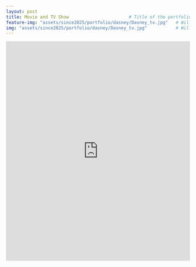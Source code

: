 ```yaml
---
layout: post
title: Movie and TV Show				       # Title of the portfolio post
feature-img: "assets/since2025/portfolio/dasney/Dasney_tv.jpg"   # Will display the image in the post
img: "assets/since2025/portfolio/dasney/Dasney_tv.jpg"           # Will display the image in the portfolio page
---
```


<iframe src="https://www.douban.com/doulist/156577778/" width="100%" height="600" frameborder="0" allowfullscreen />

